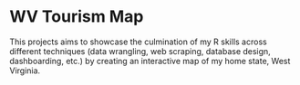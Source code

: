 # WV Tourism Map

This projects aims to showcase the culmination of my R skills across different techniques (data wrangling, web scraping, database design, dashboarding, etc.) by creating an interactive map of my home state, West Virginia.

